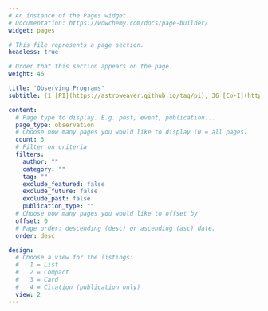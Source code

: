 ```yaml
---
# An instance of the Pages widget.
# Documentation: https://wowchemy.com/docs/page-builder/
widget: pages

# This file represents a page section.
headless: true

# Order that this section appears on the page.
weight: 46

title: 'Observing Programs'
subtitle: (1 [PI](https://astroweaver.github.io/tag/pi), 36 [Co-I](https://astroweaver.github.io/tag/coi)) 1000+ hours <br> Group by facility <br> [JWST](https://astroweaver.github.io/tag/jwst) | [Subaru](https://astroweaver.github.io/tag/subaru) | [Keck](https://astroweaver.github.io/tag/keck) | [ALMA](https://astroweaver.github.io/tag/alma) | [VLT](https://astroweaver.github.io/tag/vlt)

content:
  # Page type to display. E.g. post, event, publication...
  page_type: observation
  # Choose how many pages you would like to display (0 = all pages)
  count: 3
  # Filter on criteria
  filters:
    author: ""
    category: ""
    tag: ""
    exclude_featured: false
    exclude_future: false
    exclude_past: false
    publication_type: ""
  # Choose how many pages you would like to offset by
  offset: 0
  # Page order: descending (desc) or ascending (asc) date.
  order: desc

design:
  # Choose a view for the listings:
  #   1 = List
  #   2 = Compact
  #   3 = Card
  #   4 = Citation (publication only)
  view: 2
---
```

